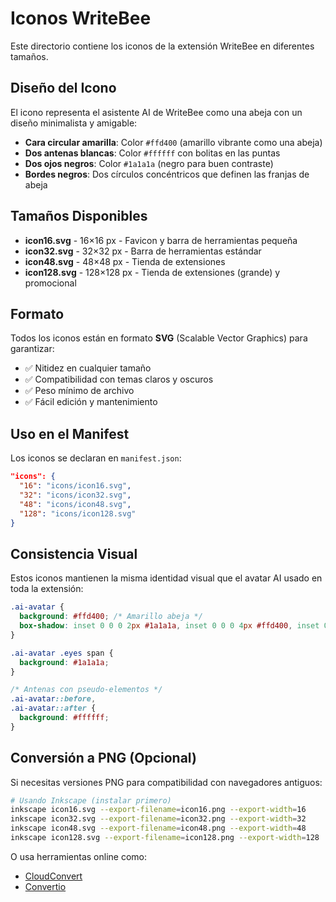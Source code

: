 # Iconos WriteBee

Este directorio contiene los iconos de la extensión WriteBee en diferentes tamaños.

## Diseño del Icono

El icono representa el asistente AI de WriteBee como una abeja con un diseño minimalista y amigable:

- **Cara circular amarilla**: Color `#ffd400` (amarillo vibrante como una abeja)
- **Dos antenas blancas**: Color `#ffffff` con bolitas en las puntas
- **Dos ojos negros**: Color `#1a1a1a` (negro para buen contraste)
- **Bordes negros**: Dos círculos concéntricos que definen las franjas de abeja

## Tamaños Disponibles

- **icon16.svg** - 16×16 px - Favicon y barra de herramientas pequeña
- **icon32.svg** - 32×32 px - Barra de herramientas estándar
- **icon48.svg** - 48×48 px - Tienda de extensiones
- **icon128.svg** - 128×128 px - Tienda de extensiones (grande) y promocional

## Formato

Todos los iconos están en formato **SVG** (Scalable Vector Graphics) para garantizar:
- ✅ Nitidez en cualquier tamaño
- ✅ Compatibilidad con temas claros y oscuros
- ✅ Peso mínimo de archivo
- ✅ Fácil edición y mantenimiento

## Uso en el Manifest

Los iconos se declaran en `manifest.json`:

```json
"icons": {
  "16": "icons/icon16.svg",
  "32": "icons/icon32.svg",
  "48": "icons/icon48.svg",
  "128": "icons/icon128.svg"
}
```

## Consistencia Visual

Estos iconos mantienen la misma identidad visual que el avatar AI usado en toda la extensión:

```css
.ai-avatar {
  background: #ffd400; /* Amarillo abeja */
  box-shadow: inset 0 0 0 2px #1a1a1a, inset 0 0 0 4px #ffd400, inset 0 0 0 6px #1a1a1a;
}

.ai-avatar .eyes span {
  background: #1a1a1a;
}

/* Antenas con pseudo-elementos */
.ai-avatar::before,
.ai-avatar::after {
  background: #ffffff;
}
```

## Conversión a PNG (Opcional)

Si necesitas versiones PNG para compatibilidad con navegadores antiguos:

```bash
# Usando Inkscape (instalar primero)
inkscape icon16.svg --export-filename=icon16.png --export-width=16
inkscape icon32.svg --export-filename=icon32.png --export-width=32
inkscape icon48.svg --export-filename=icon48.png --export-width=48
inkscape icon128.svg --export-filename=icon128.png --export-width=128
```

O usa herramientas online como:
- [CloudConvert](https://cloudconvert.com/svg-to-png)
- [Convertio](https://convertio.co/svg-png/)
